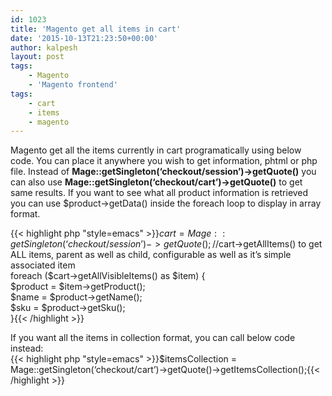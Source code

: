 ```yaml
---
id: 1023
title: 'Magento get all items in cart'
date: '2015-10-13T21:23:50+00:00'
author: kalpesh
layout: post
tags:
    - Magento
    - 'Magento frontend'
tags:
    - cart
    - items
    - magento
---
```


Magento get all the items currently in cart programatically using below code. You can place it anywhere you wish to get information, phtml or php file. Instead of **Mage::getSingleton(‘checkout/session’)->getQuote()** you can also use **Mage::getSingleton(‘checkout/cart’)->getQuote()** to get same results. If you want to see what all product information is retrieved you can use $product->getData() inside the foreach loop to display in array format.

{{< highlight php "style=emacs" >}}$cart = Mage::getSingleton(‘checkout/session’)->getQuote();  
//$cart->getAllItems() to get ALL items, parent as well as child, configurable as well as it’s simple associated item  
foreach ($cart->getAllVisibleItems() as $item) {  
 $product = $item->getProduct();  
 $name = $product->getName();  
 $sku = $product->getSku();  
}{{< /highlight >}}

If you want all the items in collection format, you can call below code instead:  
{{< highlight php "style=emacs" >}}$itemsCollection = Mage::getSingleton(‘checkout/cart’)->getQuote()->getItemsCollection();{{< /highlight >}}